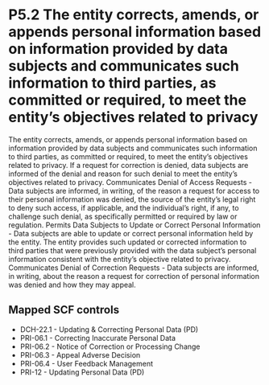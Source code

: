 # P5.2 The entity corrects, amends, or appends personal information based on information provided by data subjects and communicates such information to third parties, as committed or required, to meet the entity’s objectives related to privacy
The entity corrects, amends, or appends personal information based on information provided by data subjects and communicates such information to third parties, as committed or required, to meet the entity’s objectives related to privacy. If a request for correction is denied, data subjects are informed of the denial and reason for such denial to meet the entity’s objectives related to privacy. Communicates Denial of Access Requests - Data subjects are informed, in writing, of the reason a request for access to their personal information was denied, the source of the entity’s legal right to deny such access, if applicable, and the individual’s right, if any, to challenge such denial, as specifically permitted or required by law or regulation. Permits Data Subjects to Update or Correct Personal Information - Data subjects are able to update or correct personal information held by the entity. The entity provides such updated or corrected information to third parties that were previously provided with the data subject’s personal information consistent with the entity’s objective related to privacy. Communicates Denial of Correction Requests - Data subjects are informed, in writing, about the reason a request for correction of personal information was denied and how they may appeal.
## Mapped SCF controls
- DCH-22.1 - Updating & Correcting Personal Data (PD)
- PRI-06.1 - Correcting Inaccurate Personal Data
- PRI-06.2 - Notice of Correction or Processing Change
- PRI-06.3 - Appeal Adverse Decision
- PRI-06.4 - User Feedback Management
- PRI-12 - Updating Personal Data (PD)